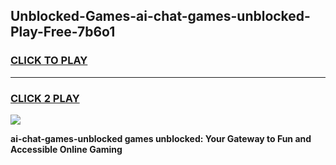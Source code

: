 
## Unblocked-Games-ai-chat-games-unblocked-Play-Free-7b6o1
<h3>
<a href="https://premium76.site?title=ai-chat-games-unblocked&ref=18A1">CLICK TO PLAY</a></h3>
<hr>

<h3>
<a href="https://premium76.site?title=ai-chat-games-unblocked&ref=18A1">CLICK 2 PLAY</a>
  
</h3>

<a href="https://premium76.site?title=ai-chat-games-unblocked&ref=18A1"><img src="https://clearcache.store/games.png"></a>


**ai-chat-games-unblocked games unblocked: Your Gateway to Fun and Accessible Online Gaming**
